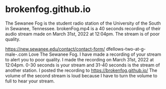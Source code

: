 # brokenfog.github.io
 The Sewanee Fog is the student radio station of the University of the South in Sewanee, Tennessee.  brokenFog.mp4 is a 40 seconds recording of their audio stream made on March 31st, 2022 at 12:04pm. The stream is of poor quality.
 
 
https://new.sewanee.edu/contact/contact-form/
dfellows-two-at-g-male-.com
Love The Sewanee Fog. I have made a recording of your stream to alert you to poor quality. I made the recording on March 31st, 2022 at 12:04pm. 0-30 seconds is your stream and 31-40 seconds is the stream of another station. I posted the recording to https://brokenfog.github.io/ The volume of the second stream is loud because I have to turn the volume to full to hear your stream.
